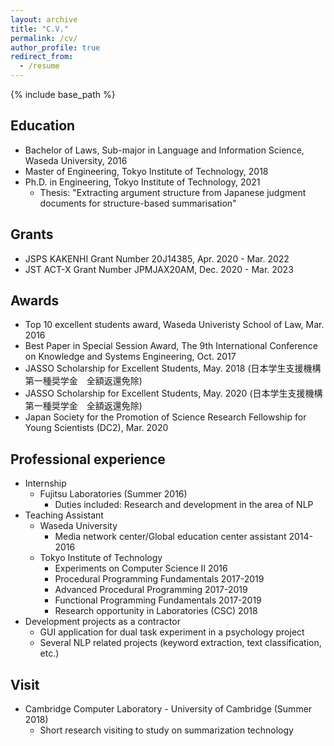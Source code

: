 ```yaml
---
layout: archive
title: "C.V."
permalink: /cv/
author_profile: true
redirect_from:
  - /resume
---
```


{% include base_path %}

## Education
* Bachelor of Laws, Sub-major in Language and Information Science, Waseda University, 2016
* Master of Engineering, Tokyo Institute of Technology, 2018
* Ph.D. in Engineering, Tokyo Institute of Technology, 2021
  * Thesis: "Extracting argument structure from Japanese judgment documents for structure-based summarisation"

## Grants
* JSPS KAKENHI Grant Number 20J14385, Apr. 2020 - Mar. 2022
* JST ACT-X Grant Number JPMJAX20AM, Dec. 2020 - Mar. 2023

## Awards
* Top 10 excellent students award, Waseda Univeristy School of Law, Mar. 2016
* Best Paper in Special Session Award, The 9th International Conference on Knowledge and Systems Engineering, Oct. 2017
* JASSO Scholarship for Excellent Students, May. 2018 (日本学生支援機構第一種奨学金　全額返還免除)
* JASSO Scholarship for Excellent Students, May. 2020 (日本学生支援機構第一種奨学金　全額返還免除)
* Japan Society for the Promotion of Science Research Fellowship for Young Scientists (DC2), Mar. 2020

## Professional experience
* Internship
  * Fujitsu Laboratories (Summer 2016)
    * Duties included: Research and development in the area of NLP
* Teaching Assistant
  * Waseda University
    * Media network center/Global education center assistant 2014-2016
  * Tokyo Institute of Technology 
    * Experiments on Computer Science II 2016
    * Procedural Programming Fundamentals 2017-2019
    * Advanced Procedural Programming 2017-2019 
    * Functional Programming Fundamentals 2017-2019
    * Research opportunity in Laboratories (CSC) 2018
* Development projects as a contractor
  * GUI application for dual task experiment in a psychology project
  * Several NLP related projects (keyword extraction, text classification, etc.)

## Visit
* Cambridge Computer Laboratory - University of Cambridge (Summer 2018)
  * Short research visiting to study on summarization technology


<!-- 
Talks
======
  <ul>{% for post in site.talks %}
    {% include archive-single-talk-cv.html %}
  {% endfor %}</ul>
  
Teaching
======
  <ul>{% for post in site.teaching %}
    {% include archive-single-cv.html %}
  {% endfor %}</ul>
  
Service and leadership
======
* Currently signed in to 43 different slack teams
-->
